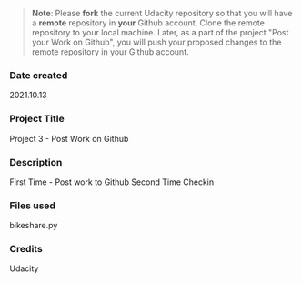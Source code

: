 >**Note**: Please **fork** the current Udacity repository so that you will have a **remote** repository in **your** Github account. Clone the remote repository to your local machine. Later, as a part of the project "Post your Work on Github", you will push your proposed changes to the remote repository in your Github account.

### Date created
2021.10.13

### Project Title
Project 3 - Post Work on Github

### Description
First Time - Post work to Github
Second Time Checkin


### Files used
bikeshare.py

### Credits
Udacity
